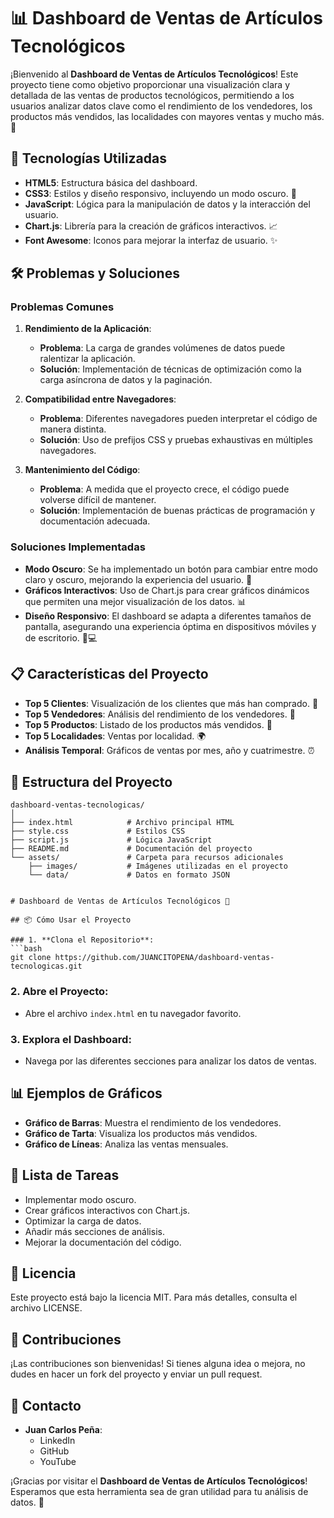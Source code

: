 # 📊 Dashboard de Ventas de Artículos Tecnológicos

¡Bienvenido al **Dashboard de Ventas de Artículos Tecnológicos**! Este proyecto tiene como objetivo proporcionar una visualización clara y detallada de las ventas de productos tecnológicos, permitiendo a los usuarios analizar datos clave como el rendimiento de los vendedores, los productos más vendidos, las localidades con mayores ventas y mucho más. 🌟

## 🚀 Tecnologías Utilizadas

- **HTML5**: Estructura básica del dashboard.
- **CSS3**: Estilos y diseño responsivo, incluyendo un modo oscuro. 🌙
- **JavaScript**: Lógica para la manipulación de datos y la interacción del usuario.
- **Chart.js**: Librería para la creación de gráficos interactivos. 📈
- **Font Awesome**: Iconos para mejorar la interfaz de usuario. ✨

## 🛠️ Problemas y Soluciones

### Problemas Comunes

1. **Rendimiento de la Aplicación**:
   - **Problema**: La carga de grandes volúmenes de datos puede ralentizar la aplicación.
   - **Solución**: Implementación de técnicas de optimización como la carga asíncrona de datos y la paginación.

2. **Compatibilidad entre Navegadores**:
   - **Problema**: Diferentes navegadores pueden interpretar el código de manera distinta.
   - **Solución**: Uso de prefijos CSS y pruebas exhaustivas en múltiples navegadores.

3. **Mantenimiento del Código**:
   - **Problema**: A medida que el proyecto crece, el código puede volverse difícil de mantener.
   - **Solución**: Implementación de buenas prácticas de programación y documentación adecuada.

### Soluciones Implementadas

- **Modo Oscuro**: Se ha implementado un botón para cambiar entre modo claro y oscuro, mejorando la experiencia del usuario. 🌙
- **Gráficos Interactivos**: Uso de Chart.js para crear gráficos dinámicos que permiten una mejor visualización de los datos. 📊
- **Diseño Responsivo**: El dashboard se adapta a diferentes tamaños de pantalla, asegurando una experiencia óptima en dispositivos móviles y de escritorio. 📱💻

## 📋 Características del Proyecto

- **Top 5 Clientes**: Visualización de los clientes que más han comprado. 🤝
- **Top 5 Vendedores**: Análisis del rendimiento de los vendedores. 👥
- **Top 5 Productos**: Listado de los productos más vendidos. 📱
- **Top 5 Localidades**: Ventas por localidad. 🌍
- **Análisis Temporal**: Gráficos de ventas por mes, año y cuatrimestre. ⏰

## 📂 Estructura del Proyecto

```plaintext
dashboard-ventas-tecnologicas/
│
├── index.html            # Archivo principal HTML
├── style.css             # Estilos CSS
├── script.js             # Lógica JavaScript
├── README.md             # Documentación del proyecto
└── assets/               # Carpeta para recursos adicionales
    ├── images/           # Imágenes utilizadas en el proyecto
    └── data/             # Datos en formato JSON


# Dashboard de Ventas de Artículos Tecnológicos 🚀

## 📦 Cómo Usar el Proyecto

### 1. **Clona el Repositorio**:
```bash
git clone https://github.com/JUANCITOPENA/dashboard-ventas-tecnologicas.git
```

### 2. **Abre el Proyecto**:
* Abre el archivo `index.html` en tu navegador favorito.

### 3. **Explora el Dashboard**:
* Navega por las diferentes secciones para analizar los datos de ventas.

## 📊 Ejemplos de Gráficos
* **Gráfico de Barras**: Muestra el rendimiento de los vendedores.
* **Gráfico de Tarta**: Visualiza los productos más vendidos.
* **Gráfico de Líneas**: Analiza las ventas mensuales.

## 📝 Lista de Tareas
* Implementar modo oscuro.
* Crear gráficos interactivos con Chart.js.
* Optimizar la carga de datos.
* Añadir más secciones de análisis.
* Mejorar la documentación del código.

## 📄 Licencia
Este proyecto está bajo la licencia MIT. Para más detalles, consulta el archivo LICENSE.

## 🙌 Contribuciones
¡Las contribuciones son bienvenidas! Si tienes alguna idea o mejora, no dudes en hacer un fork del proyecto y enviar un pull request.

## 📧 Contacto
* **Juan Carlos Peña**: 
  - LinkedIn
  - GitHub
  - YouTube

¡Gracias por visitar el **Dashboard de Ventas de Artículos Tecnológicos**! Esperamos que esta herramienta sea de gran utilidad para tu análisis de datos. 🚀
